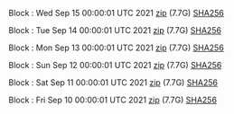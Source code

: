 Block [](https://insight.dash.org/insight/block/): Wed Sep 15 00:00:01 UTC 2021 [zip](https://dash-bootstrap.ams3.digitaloceanspaces.com/mainnet/2021-09-15/bootstrap.dat.zip) (7.7G) [SHA256](https://dash-bootstrap.ams3.digitaloceanspaces.com/mainnet/2021-09-15/sha256.txt)

Block [](https://insight.dash.org/insight/block/): Tue Sep 14 00:00:01 UTC 2021 [zip](https://dash-bootstrap.ams3.digitaloceanspaces.com/mainnet/2021-09-14/bootstrap.dat.zip) (7.7G) [SHA256](https://dash-bootstrap.ams3.digitaloceanspaces.com/mainnet/2021-09-14/sha256.txt)

Block [](https://insight.dash.org/insight/block/): Mon Sep 13 00:00:01 UTC 2021 [zip](https://dash-bootstrap.ams3.digitaloceanspaces.com/mainnet/2021-09-13/bootstrap.dat.zip) (7.7G) [SHA256](https://dash-bootstrap.ams3.digitaloceanspaces.com/mainnet/2021-09-13/sha256.txt)

Block [](https://insight.dash.org/insight/block/): Sun Sep 12 00:00:01 UTC 2021 [zip](https://dash-bootstrap.ams3.digitaloceanspaces.com/mainnet/2021-09-12/bootstrap.dat.zip) (7.7G) [SHA256](https://dash-bootstrap.ams3.digitaloceanspaces.com/mainnet/2021-09-12/sha256.txt)

Block [](https://insight.dash.org/insight/block/): Sat Sep 11 00:00:01 UTC 2021 [zip](https://dash-bootstrap.ams3.digitaloceanspaces.com/mainnet/2021-09-11/bootstrap.dat.zip) (7.7G) [SHA256](https://dash-bootstrap.ams3.digitaloceanspaces.com/mainnet/2021-09-11/sha256.txt)

Block [](https://insight.dash.org/insight/block/): Fri Sep 10 00:00:01 UTC 2021 [zip](https://dash-bootstrap.ams3.digitaloceanspaces.com/mainnet/2021-09-10/bootstrap.dat.zip) (7.7G) [SHA256](https://dash-bootstrap.ams3.digitaloceanspaces.com/mainnet/2021-09-10/sha256.txt)
